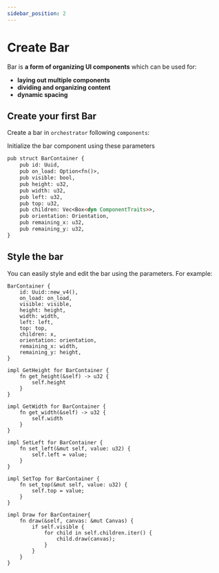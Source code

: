```yaml
---
sidebar_position: 2
---
```


# Create Bar

Bar is **a form of organizing UI components** which can be used for:

- **laying out multiple components**
- **dividing and organizing content**
- **dynamic spacing**

## Create your first Bar

Create a bar in `orchestrator` following `components`:

Initialize the bar component using these parameters

```md title="components"
pub struct BarContainer {
    pub id: Uuid,
    pub on_load: Option<fn()>,
    pub visible: bool,
    pub height: u32,
    pub width: u32,
    pub left: u32,
    pub top: u32,
    pub children: Vec<Box<dyn ComponentTraits>>,
    pub orientation: Orientation,
    pub remaining_x: u32,
    pub remaining_y: u32,
}
```

## Style the bar

You can easily style and edit the bar using the parameters. For example:

```
BarContainer {
    id: Uuid::new_v4(),
    on_load: on_load,
    visible: visible,
    height: height,
    width: width,
    left: left,
    top: top,
    children: x,
    orientation: orientation,
    remaining_x: width,
    remaining_y: height,
}

impl GetHeight for BarContainer {
    fn get_height(&self) -> u32 {
        self.height
    }
}

impl GetWidth for BarContainer {
    fn get_width(&self) -> u32 {
        self.width
    }
}

impl SetLeft for BarContainer {
    fn set_left(&mut self, value: u32) {
        self.left = value;
    }
}

impl SetTop for BarContainer {
    fn set_top(&mut self, value: u32) {
        self.top = value;
    }
}

impl Draw for BarContainer{
    fn draw(&self, canvas: &mut Canvas) {
        if self.visible {
            for child in self.children.iter() {
                child.draw(canvas);
            }
        }
    }
}
```



